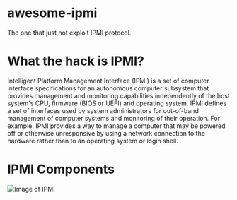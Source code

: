 # awesome-ipmi
The one that just not exploit IPMI protocol.

# What the hack is IPMI?

Intelligent Platform Management Interface (IPMI) is a set of computer interface specifications for an autonomous computer subsystem that provides management and monitoring capabilities independently of the host system's CPU, firmware (BIOS or UEFI) and operating system. IPMI defines a set of interfaces used by system administrators for out-of-band management of computer systems and monitoring of their operation. For example, IPMI provides a way to manage a computer that may be powered off or otherwise unresponsive by using a network connection to the hardware rather than to an operating system or login shell.

# IPMI Components
![Image of IPMI](https://en.wikipedia.org/wiki/File:IPMI-Block-Diagram.png)
